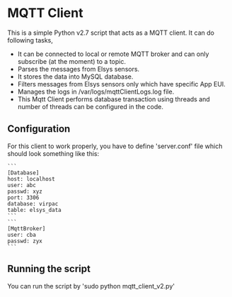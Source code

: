 # MQTT Client

This is a simple Python v2.7 script that acts as a MQTT client. It can do following tasks,
* It can be connected to local or remote MQTT broker and can only subscribe (at the moment) to a topic.
* Parses the messages from Elsys sensors.
* It stores the data into MySQL database.
* Filters messages from Elsys sensors only which have specific App EUI.
* Manages the logs in /var/logs/mqttClientLogs.log file.
* This Mqtt Client performs database transaction using threads and number of threads can be configured in the code.

## Configuration
For this client to work properly, you have to define 'server.conf' file which should look something like this:  


	```  
	[Database]  
	host: localhost  
	user: abc  
	passwd: xyz  
	port: 3306  
	database: virpac  
	table: elsys_data  
	```
	```	  
	[MqttBroker]  
	user: cba  
	passwd: zyx  
	```

## Running the script
You can run the script by 'sudo python mqtt_client_v2.py'

